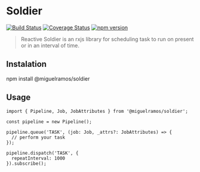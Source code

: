 # Soldier

[![Build Status](https://travis-ci.com/miguelramos/soldier.svg?branch=master)](https://travis-ci.com/miguelramos/soldier)
[![Coverage Status](https://coveralls.io/repos/github/miguelramos/soldier/badge.svg?branch=master)](https://coveralls.io/github/miguelramos/soldier?branch=master)
[![npm version](https://badge.fury.io/js/soldier.svg)](http://badge.fury.io/js/soldier)

> Reactive Soldier is an rxjs library for scheduling task to run on present or in an interval of time.

## Instalation

npm install @miguelramos/soldier

## Usage

```
import { Pipeline, Job, JobAttributes } from '@miguelramos/soldier';

const pipeline = new Pipeline();

pipeline.queue('TASK', (job: Job, _attrs?: JobAttributes) => {
  // perform your task
});

pipeline.dispatch('TASK', {
  repeatInterval: 1000
}).subscribe();

```
